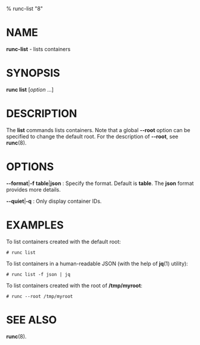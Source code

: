 % runc-list "8"

# NAME
**runc-list** - lists containers

# SYNOPSIS
**runc list** [_option_ ...]

# DESCRIPTION

The **list** commands lists containers. Note that a global **--root**
option can be specified to change the default root. For the description
of **--root**, see **runc**(8).

# OPTIONS
**--format**|**-f** **table**|**json**
: Specify the format. Default is **table**. The **json** format provides
more details.

**--quiet**|**-q**
: Only display container IDs.

# EXAMPLES
To list containers created with the default root:

	# runc list

To list containers in a human-readable JSON (with the help of **jq**(1)
utility):

	# runc list -f json | jq

To list containers created with the root of **/tmp/myroot**:

	# runc --root /tmp/myroot

# SEE ALSO

**runc**(8).
